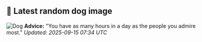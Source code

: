## 🐶 Latest random dog image
![Dog](https://images.dog.ceo/breeds/shihtzu/n02086240_6131.jpg)
**Advice:** "You have as many hours in a day as the people you admire most."
*Updated: 2025-09-15 07:34 UTC*
